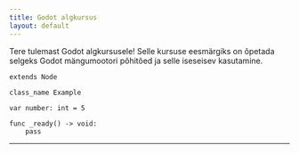 ```yaml
---
title: Godot algkursus
layout: default
---
```


Tere tulemast Godot algkursusele!
Selle kursuse eesmärgiks on õpetada selgeks Godot mängumootori põhitõed ja selle iseseisev kasutamine.

```gdscript
extends Node

class_name Example

var number: int = 5

func _ready() -> void:
    pass
```

----